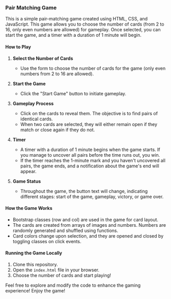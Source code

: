 ### Pair Matching Game

This is a simple pair-matching game created using HTML, CSS, and JavaScript. This game allows you to choose the number of cards (from 2 to 16, only even numbers are allowed) for gameplay. Once selected, you can start the game, and a timer with a duration of 1 minute will begin.

#### How to Play

1. **Select the Number of Cards**
   - Use the form to choose the number of cards for the game (only even numbers from 2 to 16 are allowed).

2. **Start the Game**
   - Click the "Start Game" button to initiate gameplay.

3. **Gameplay Process**
   - Click on the cards to reveal them. The objective is to find pairs of identical cards.
   - When two cards are selected, they will either remain open if they match or close again if they do not.

4. **Timer**
   - A timer with a duration of 1 minute begins when the game starts. If you manage to uncover all pairs before the time runs out, you win.
   - If the timer reaches the 1-minute mark and you haven't uncovered all pairs, the game ends, and a notification about the game's end will appear.

5. **Game Status**
   - Throughout the game, the button text will change, indicating different stages: start of the game, gameplay, victory, or game over.

#### How the Game Works

- Bootstrap classes (row and col) are used in the game for card layout.
- The cards are created from arrays of images and numbers. Numbers are randomly generated and shuffled using functions.
- Card colors change upon selection, and they are opened and closed by toggling classes on click events.

#### Running the Game Locally

1. Clone this repository.
2. Open the `index.html` file in your browser.
3. Choose the number of cards and start playing!

Feel free to explore and modify the code to enhance the gaming experience! Enjoy the game!
